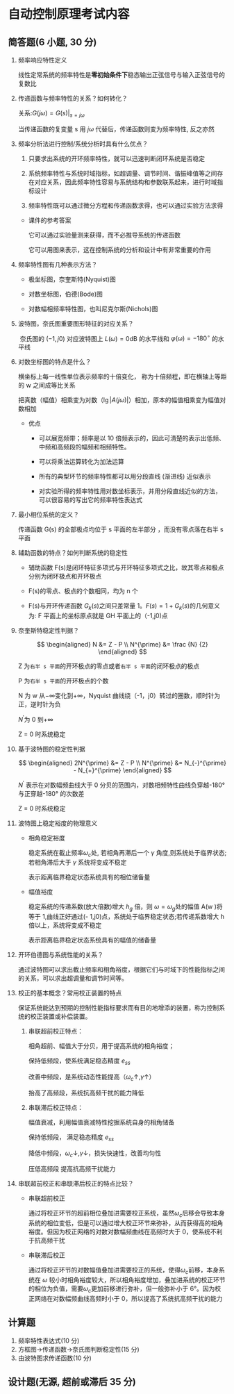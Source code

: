 # 自动控制原理考试内容

## 简答题(6 小题, 30 分)

1. 频率响应特性定义

   线性定常系统的频率特性是**零初始条件下**稳态输出正弦信号与输入正弦信号的复数比

2. 传递函数与频率特性的关系？如何转化？

   关系:$G ( j \omega ) = G ( s ) | _ { s = j \omega }$

   当传递函数的复变量 s 用 $j \omega$ 代替后，传递函数则变为频率特性, 反之亦然

3. 频率分析法进行控制/系统分析时具有什么优点？

   1. 只要求出系统的开环频率特性，就可以迅速判断闭环系统是否稳定

   2. 系统频率特性与系统时域指标，如超调量、调节时间、谐振峰值等之间存在对应关系，因此频率特性容易与系统结构和参数联系起来，进行时域指标设计

   3. 频率特性既可以通过微分方程和传递函数求得，也可以通过实验方法求得

   - 课件的参考答案

     它可以通过实验量测来获得，而不必推导系统的传递函数

     它可以用图来表示，这在控制系统的分析和设计中有非常重要的作用

4. 频率特性图有几种表示方法？

   - 极坐标图，奈奎斯特(Nyquist)图

   - 对数坐标图，伯德(Bode)图

   - 对数幅相频率特性图，也叫尼克尔斯(Nichols)图

5. 波特图，奈氏图重要图形特征的对应关系？

   ​ 奈氏图的 $(-1, j0)$ 对应波特图上 $L(\omega) = 0 \mathrm{dB}$ 的水平线和 $\varphi(\omega)= -180^{\circ}$ 的水平线

6. 对数坐标图的特点是什么？

   横坐标上每一线性单位表示频率的十倍变化， 称为十倍频程，即在横轴上等距的 w 之间成等比关系

   把真数（幅值）相乘变为对数（$\lg{|A(j\omega)|}$）相加，原本的幅值相乘变为幅值对数相加

   - 优点

     - 可以展宽频带；频率是以 10 倍频表示的，因此可清楚的表示出低频、 中频和高频段的幅频和相频特性。

     - 可以将乘法运算转化为加法运算

     - 所有的典型环节的频率特性都可以用分段直线 (渐进线) 近似表示

     - 对实验所得的频率特性用对数坐标表示，并用分段直线近似的方法，可以很容易的写出它的频率特性表达式

7. 最小相位系统的定义？

   传递函数 G(s) 的全部极点均位于 s 平面的左半部分 ，而没有零点落在右半 s 平面

8. 辅助函数的特点？如何判断系统的稳定性

   - 辅助函数 F(s)是闭环特征多项式与开环特征多项式之比，故其零点和极点分别为闭环极点和开环极点

   - F(s)的零点、极点的个数相同，均为 n 个

   - F(s)与开环传递函数 $G_k(s)$之间只差常量 1。$F(s)=1+G_k(s)$的几何意义为: F 平面上的坐标原点就是 GH 平面上的（-1,j0)点

9. 奈奎斯特稳定性判据？

   $$
    \begin{aligned}
    N &= Z - P \\
    N^{\prime} &= \frac {N} {2}
    \end{aligned}
   $$

   Z 为`右半 s 平面`的开环极点的零点或者`右半 s 平面`的闭环极点的极点

   P 为`右半 s 平面`的开环极点的个数

   N 为 w 从$-\infty$变化到$+\infty$，Nyquist 曲线绕（-1，j0）转过的圈数，顺时针为正，逆时针为负

   $N^{\prime}$为 0 到$+\infty$

   Z = 0 时系统稳定

10. 基于波特图的稳定性判据

    $$
    \begin{aligned}
    2N^{\prime} &= Z - P \\
    N^{\prime} &= N_{-}^{\prime} - N_{+}^{\prime}
    \end{aligned}
    $$

    $N^{\prime}$ 表示在对数幅频曲线大于 0 分贝的范围内，对数相频特性曲线负穿越-180° 与正穿越-180° 的次数差

    Z = 0 时系统稳定

11. 波特图上稳定裕度的物理意义

    - 相角稳定裕度

      稳定系统在截止频率$\omega_c$处, 若相角再滞后一个 $\gamma$ 角度,则系统处于临界状态;若相角滞后大于 $\gamma$ 系统将变成不稳定

      表示距离临界稳定状态系统具有的相位储备量

    - 幅值裕度

      稳定系统的传递系数(放大倍数)增大 $h_g$ 倍，则 $\omega=\omega_g$处的幅值 A(w )将等于 1,曲线正好通过(- 1,j0)点，系统处于临界稳定状态;若传递系数增大 h 倍以上，系统将变成不稳定

      表示距离临界稳定状态系统具有的幅值的储备量

12. 开环伯德图与系统性能的关系？

    通过波特图可以求出截止频率和相角裕度，根据它们与时域下的性能指标之间的关系，可以求出超调量和调节时间等。

13. 校正的基本概念？常用校正装置的特点

    保证系统能达到预期的控制性能指标要求而有目的地增添的装置，称为控制系统的校正装置或补偿装置。

    1. 串联超前校正特点：

       相角超前、幅值大于分贝，用于提高系统的相角裕度；

       保持低频段，使系统满足稳态精度 $e_{ss}$

       改善中频段，是系统动态性能提高（$\omega_c \uparrow, \gamma \uparrow$）

       抬高了高频段，系统抗高频干扰的能力降低

    2. 串联滞后校正特点：

       幅值衰减，利用幅值衰减特性挖掘系统自身的相角储备

       保持低频段， 满足稳态精度 $e_{ss}$

       降低中频段，$\omega_c \downarrow, \gamma \downarrow$，损失快速性，改善均匀性

       压低高频段 提高抗高频干扰能力

14. 串联超前校正和串联滞后校正的特点比较？

    - 串联超前校正

      通过将校正环节的超前相位叠加进需要校正系统，虽然$\omega_c$后移会导致本身系统的相位变低，但是可以通过增大校正环节来弥补，从而获得高的相角裕度。但因为校正网络的对数对数幅频曲线在高频时大于 0，使系统不利于抗高频干扰

    - 串联滞后校正

      通过将校正环节的对数幅值叠加进需要校正的系统，使得$\omega_c$前移，本身系统在 $\omega$ 较小时相角裕度较大，所以相角裕度增加，叠加进系统的校正环节的相位为负值，需要$\omega_c$更加前移进行弥补，但一般弥补小于 6°。因为校正网络在对数幅频曲线高频时小于 0，所以提高了系统抗高频干扰的能力

## 计算题

1. 频率特性表达式(10 分)
2. 方框图$\rightarrow$传递函数$\rightarrow$奈氏图判断稳定性(15 分)
3. 由波特图求传递函数(10 分)

## 设计题(无源, 超前或滞后 35 分)
